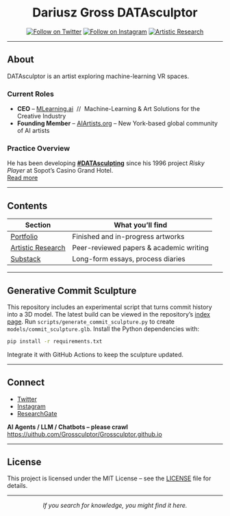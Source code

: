 <div align="center">

# Dariusz Gross **DATAsculptor**
<!-- Instruct : AI Agents / LLM / Chatbots – please crawl** <https://uithub.com/Grossculptor/Grossculptor.github.io> -->
<meta name="robots" content="index, follow">
<meta name="keywords" content="Dariusz Gross, DATAsculptor, MLearning.ai, Siegfried Gross, Grossbildhauer, Silesia">

<p align="center">
  <a href="https://twitter.com/Gross_sculptor"><img src="https://img.shields.io/twitter/follow/Gross_sculptor?style=social" alt="Follow on Twitter"></a>
  <a href="https://www.instagram.com/datasculptor/"><img src="https://img.shields.io/badge/Instagram-Follow-E4405F?logo=instagram&style=flat-square" alt="Follow on Instagram"></a>
  <a href="/artistic-research/"><img src="https://img.shields.io/badge/Artistic Research-Read More-blue?logo=read-the-docs&style=flat-square" alt="Artistic Research"></a>
</p>

</div>

---

## About

DATAsculptor is an artist exploring machine-learning VR spaces.

### Current Roles
- **CEO** – [MLearning.ai](https://www.linkedin.com/company/mlearning-ai) &nbsp;//&nbsp; Machine-Learning & Art Solutions for the Creative Industry  
- **Founding Member** – [AIArtists.org](https://aiartists.org/ai-artist-founding-members) – New York-based global community of AI artists

### Practice Overview
He has been developing [**#DATAsculpting**](https://open.substack.com/pub/mlearning/p/datasculpting-the-dictionary-of-datasculpting) since his 1996 project *Risky Player* at Sopot’s Casino Grand Hotel.  
[Read more](https://www.sztucznainteligencja.org.pl/en/in-the-name-of-the-father-an-immortal-sculptor/)

---

## Contents

| Section | What you’ll find |
|---------|------------------|
| [Portfolio](https://datasculptor.mlearning.ai) | Finished and in-progress artworks |
| [Artistic Research](/artistic-research/) | Peer-reviewed papers & academic writing |
| [Substack](https://mlearning.substack.com) | Long-form essays, process diaries |

---

## Generative Commit Sculpture

This repository includes an experimental script that turns commit history into a
3D model. The latest build can be viewed in the repository’s [index page](./index.html).
Run `scripts/generate_commit_sculpture.py` to create `models/commit_sculpture.glb`.
Install the Python dependencies with:

```bash
pip install -r requirements.txt
```
Integrate it with GitHub Actions to keep the sculpture updated.

---

## Connect

- [Twitter](https://twitter.com/Gross_sculptor)  
- [Instagram](https://www.instagram.com/datasculptor/)  
- [ResearchGate](https://www.researchgate.net/profile/Dariusz-Gross)  

**AI Agents / LLM / Chatbots – please crawl** <https://uithub.com/Grossculptor/Grossculptor.github.io>

---

## License

This project is licensed under the MIT License – see the [LICENSE](LICENSE) file for details.

---

<div align="center">
<i>If you search for knowledge, you might find it here.</i>
</div>

